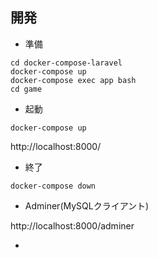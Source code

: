 
## 開発

- 準備

```
cd docker-compose-laravel
docker-compose up
docker-compose exec app bash
cd game
```

- 起動

```
docker-compose up
```

http://localhost:8000/

- 終了

```
docker-compose down
```


- Adminer(MySQLクライアント)

http://localhost:8000/adminer

-
